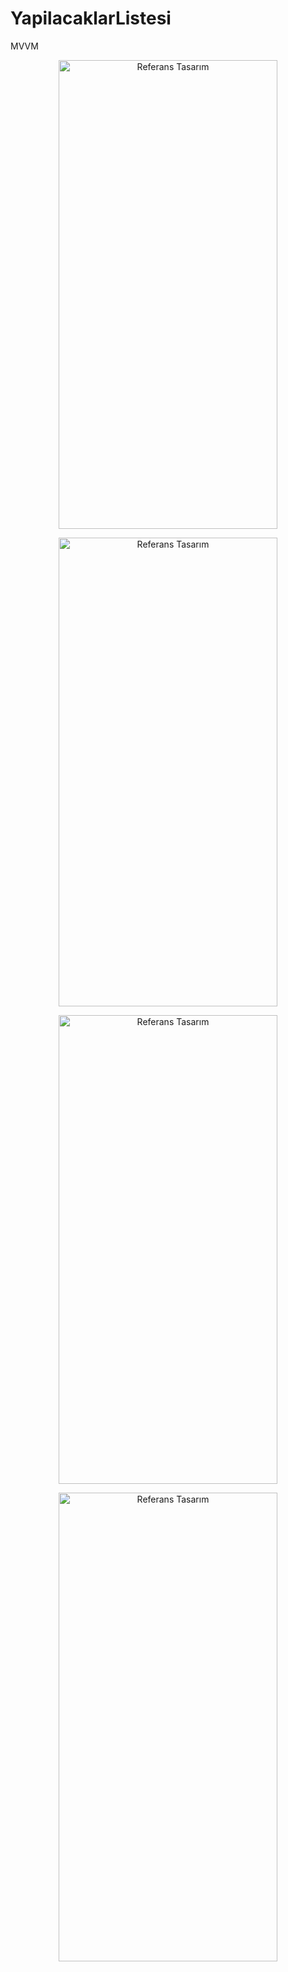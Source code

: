 # YapilacaklarListesi
MVVM

<p align="center">
  <img src="https://i.imgur.com/41TO4tz.png" height="750" width="350"  title="Referans Tasarım">
</p>
<p align="center">
  <img src="https://i.imgur.com/sySH70O.png" height="750" width="350"  title="Referans Tasarım">
</p>

<p align="center">
  <img src="https://i.imgur.com/UG90Ivh.png" height="750" width="350"  title="Referans Tasarım">
</p>

<p align="center">
  <img src="https://i.imgur.com/GsIYeDR.png" height="750" width="350"  title="Referans Tasarım">
</p>
